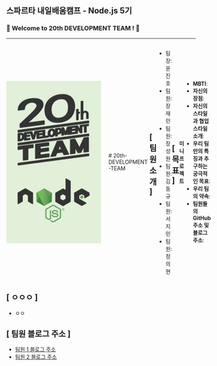 ## 스파르타 내일배움캠프 - Node.js 5기
### 🚀 Welcome to 20th DEVELOPMENT TEAM ! 🚀
---

<div style="display: flex; align-items: center;">
  <img src="./resource/20NODE.jpg" alt="20NODE" style="width: 50%; max-width: 300px; margin-right: 20px;">
  <div style="width: 50%;">
 
</div>
# 20th-DEVELOPMENT-TEAM

## [ 팀원 소개 ]
- 팀장: 윤진호
- 팀원: 장재민
- 팀원: 장성원
- 팀원: 김동규
- 팀원: 서지민
- 팀원: 정의현

## [ 목표 ]
   <h4>미니 프로젝트</h4>
    <ul>
      <li><strong>MBTI</strong>:</li>
      <li><strong>자신의 장점</strong>:</li>
      <li><strong>자신의 스타일과 협업 스타일 소개</strong>:</li>
      <li><strong>우리 팀만의 특징과 추구하는 궁극적인 목표</strong>:</li>
      <li><strong>우리 팀의 약속</strong>:</li>
      <li><strong>팀원들의 GitHub 주소 및 블로그 주소</strong>:</li>
    </ul>
  </div>

## [ ㅇㅇㅇ ]
- ㅇㅇ

## [ 팀원 블로그 주소 ]
- [팀원 1 블로그 주소](#)
- [팀원 2 블로그 주소](#)
